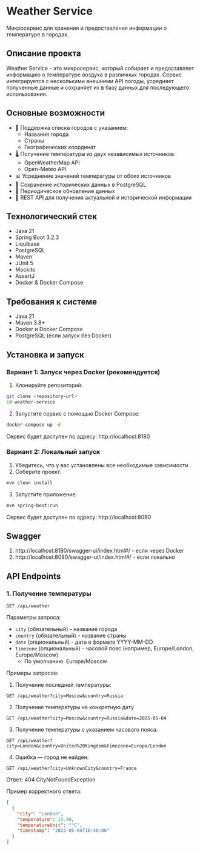 # Weather Service

Микросервис для хранения и предоставления информации о температуре в городах.

## Описание проекта

Weather Service - это микросервис, который собирает и предоставляет информацию о температуре воздуха в различных городах. Сервис интегрируется с несколькими внешними API погоды, усредняет полученные данные и сохраняет их в базу данных для последующего использования.

## Основные возможности

- 📍 Поддержка списка городов с указанием:
  - Названия города
  - Страны
  - Географических координат
- 🌡️ Получение температуры из двух независимых источников:
  - OpenWeatherMap API
  - Open-Meteo API
- 📊 Усреднение значений температуры от обоих источников
- 💾 Сохранение исторических данных в PostgreSQL
- 🔄 Периодическое обновление данных
- 📡 REST API для получения актуальной и исторической информации

## Технологический стек

- Java 21
- Spring Boot 3.2.3
- Liquibase
- PostgreSQL
- Maven
- JUnit 5
- Mockito
- AssertJ
- Docker & Docker Compose

## Требования к системе

- Java 21
- Maven 3.8+
- Docker и Docker Compose
- PostgreSQL (если запуск без Docker)

## Установка и запуск

### Вариант 1: Запуск через Docker (рекомендуется)

1. Клонируйте репозиторий:
```bash
git clone <repository-url>
cd weather-service
```

2. Запустите сервис с помощью Docker Compose:
```bash
docker-compose up -d
```

Сервис будет доступен по адресу: http://localhost:8180

### Вариант 2: Локальный запуск

1. Убедитесь, что у вас установлены все необходимые зависимости
2. Соберите проект:
```bash
mvn clean install
```

3. Запустите приложение:
```bash
mvn spring-boot:run
```

Сервис будет доступен по адресу: http://localhost:8080


## Swagger
1. http://localhost:8180/swagger-ui/index.html#/ - если через Docker
2. http://localhost:8080/swagger-ui/index.html#/ - если локально

## API Endpoints

### 1. Получение температуры

```
GET /api/weather
```

Параметры запроса:
- `city` (обязательный) - название города
- `country` (обязательный) - название страны
- `date` (опциональный) - дата в формате YYYY-MM-DD
- `timezone` (опциональный) - часовой пояс (например, Europe/London, Europe/Moscow)
  - По умолчанию: Europe/Moscow

Примеры запросов:

1. Получение последней температуры:
```
GET /api/weather?city=Moscow&country=Russia
```

2. Получение температуры на конкретную дату
```
GET /api/weather?city=Moscow&country=Russia&date=2025-05-04
```

3. Получение температуры с указанием часового пояса:
```
GET /api/weather?city=London&country=United%20Kingdom&timezone=Europe/London
```
4. Ошибка — город не найден:
```
GET /api/weather?city=UnknownCity&country=France
```
Ответ: 404 CityNotFoundException

Пример корректного ответа:
```json
[
  {
    "city": "London",
    "temperature": 13.40,
    "temperatureUnit": "°C",
    "timestamp": "2025-05-04T16:46:06"
  }
]
```